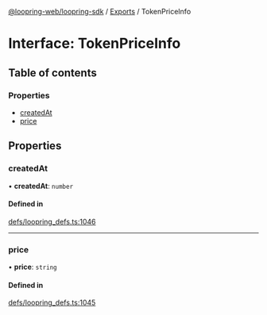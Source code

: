 [@loopring-web/loopring-sdk](../README.md) / [Exports](../modules.md) / TokenPriceInfo

# Interface: TokenPriceInfo

## Table of contents

### Properties

- [createdAt](TokenPriceInfo.md#createdat)
- [price](TokenPriceInfo.md#price)

## Properties

### createdAt

• **createdAt**: `number`

#### Defined in

[defs/loopring_defs.ts:1046](https://github.com/Loopring/loopring_sdk/blob/5861d10/src/defs/loopring_defs.ts#L1046)

___

### price

• **price**: `string`

#### Defined in

[defs/loopring_defs.ts:1045](https://github.com/Loopring/loopring_sdk/blob/5861d10/src/defs/loopring_defs.ts#L1045)
